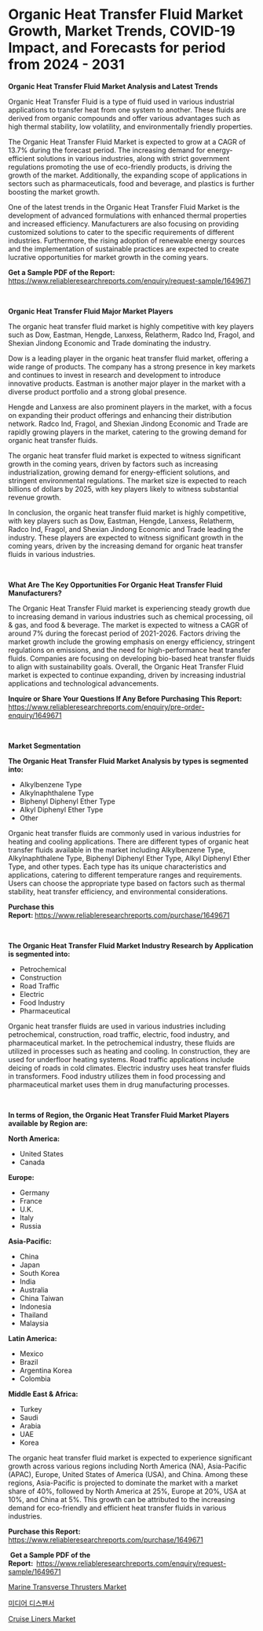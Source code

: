 <p><h1>Organic Heat Transfer Fluid Market Growth, Market Trends, COVID-19 Impact, and Forecasts for period from 2024 - 2031</h1></p><p><strong>Organic Heat Transfer Fluid Market Analysis and Latest Trends</strong></p>
<p><p>Organic Heat Transfer Fluid is a type of fluid used in various industrial applications to transfer heat from one system to another. These fluids are derived from organic compounds and offer various advantages such as high thermal stability, low volatility, and environmentally friendly properties.</p><p>The Organic Heat Transfer Fluid Market is expected to grow at a CAGR of 13.7% during the forecast period. The increasing demand for energy-efficient solutions in various industries, along with strict government regulations promoting the use of eco-friendly products, is driving the growth of the market. Additionally, the expanding scope of applications in sectors such as pharmaceuticals, food and beverage, and plastics is further boosting the market growth.</p><p>One of the latest trends in the Organic Heat Transfer Fluid Market is the development of advanced formulations with enhanced thermal properties and increased efficiency. Manufacturers are also focusing on providing customized solutions to cater to the specific requirements of different industries. Furthermore, the rising adoption of renewable energy sources and the implementation of sustainable practices are expected to create lucrative opportunities for market growth in the coming years.</p></p>
<p><strong>Get a Sample PDF of the Report:&nbsp;</strong> <a href="https://www.reliableresearchreports.com/enquiry/request-sample/1649671">https://www.reliableresearchreports.com/enquiry/request-sample/1649671</a></p>
<p>&nbsp;</p>
<p><strong>Organic Heat Transfer Fluid Major Market Players</strong></p>
<p><p>The organic heat transfer fluid market is highly competitive with key players such as Dow, Eastman, Hengde, Lanxess, Relatherm, Radco Ind, Fragol, and Shexian Jindong Economic and Trade dominating the industry. </p><p>Dow is a leading player in the organic heat transfer fluid market, offering a wide range of products. The company has a strong presence in key markets and continues to invest in research and development to introduce innovative products. Eastman is another major player in the market with a diverse product portfolio and a strong global presence.</p><p>Hengde and Lanxess are also prominent players in the market, with a focus on expanding their product offerings and enhancing their distribution network. Radco Ind, Fragol, and Shexian Jindong Economic and Trade are rapidly growing players in the market, catering to the growing demand for organic heat transfer fluids.</p><p>The organic heat transfer fluid market is expected to witness significant growth in the coming years, driven by factors such as increasing industrialization, growing demand for energy-efficient solutions, and stringent environmental regulations. The market size is expected to reach billions of dollars by 2025, with key players likely to witness substantial revenue growth.</p><p>In conclusion, the organic heat transfer fluid market is highly competitive, with key players such as Dow, Eastman, Hengde, Lanxess, Relatherm, Radco Ind, Fragol, and Shexian Jindong Economic and Trade leading the industry. These players are expected to witness significant growth in the coming years, driven by the increasing demand for organic heat transfer fluids in various industries.</p></p>
<p>&nbsp;</p>
<p><strong>What Are The Key Opportunities For Organic Heat Transfer Fluid Manufacturers?</strong></p>
<p><p>The Organic Heat Transfer Fluid market is experiencing steady growth due to increasing demand in various industries such as chemical processing, oil & gas, and food & beverage. The market is expected to witness a CAGR of around 7% during the forecast period of 2021-2026. Factors driving the market growth include the growing emphasis on energy efficiency, stringent regulations on emissions, and the need for high-performance heat transfer fluids. Companies are focusing on developing bio-based heat transfer fluids to align with sustainability goals. Overall, the Organic Heat Transfer Fluid market is expected to continue expanding, driven by increasing industrial applications and technological advancements.</p></p>
<p><strong>Inquire or Share Your Questions If Any Before Purchasing This Report:</strong> <a href="https://www.reliableresearchreports.com/enquiry/pre-order-enquiry/1649671">https://www.reliableresearchreports.com/enquiry/pre-order-enquiry/1649671</a></p>
<p>&nbsp;</p>
<p><strong>Market Segmentation</strong></p>
<p><strong>The Organic Heat Transfer Fluid Market Analysis by types is segmented into:</strong></p>
<p><ul><li>Alkylbenzene Type</li><li>Alkylnaphthalene Type</li><li>Biphenyl Diphenyl Ether Type</li><li>Alkyl Diphenyl Ether Type</li><li>Other</li></ul></p>
<p><p>Organic heat transfer fluids are commonly used in various industries for heating and cooling applications. There are different types of organic heat transfer fluids available in the market including Alkylbenzene Type, Alkylnaphthalene Type, Biphenyl Diphenyl Ether Type, Alkyl Diphenyl Ether Type, and other types. Each type has its unique characteristics and applications, catering to different temperature ranges and requirements. Users can choose the appropriate type based on factors such as thermal stability, heat transfer efficiency, and environmental considerations.</p></p>
<p><strong>Purchase this Report:&nbsp;</strong><a href="https://www.reliableresearchreports.com/purchase/1649671">https://www.reliableresearchreports.com/purchase/1649671</a></p>
<p>&nbsp;</p>
<p><strong>The Organic Heat Transfer Fluid Market Industry Research by Application is segmented into:</strong></p>
<p><ul><li>Petrochemical</li><li>Construction</li><li>Road Traffic</li><li>Electric</li><li>Food Industry</li><li>Pharmaceutical</li></ul></p>
<p><p>Organic heat transfer fluids are used in various industries including petrochemical, construction, road traffic, electric, food industry, and pharmaceutical market. In the petrochemical industry, these fluids are utilized in processes such as heating and cooling. In construction, they are used for underfloor heating systems. Road traffic applications include deicing of roads in cold climates. Electric industry uses heat transfer fluids in transformers. Food industry utilizes them in food processing and pharmaceutical market uses them in drug manufacturing processes.</p></p>
<p>&nbsp;</p>
<p><strong>In terms of Region, the Organic Heat Transfer Fluid Market Players available by Region are:</strong></p>
<p>
    <p> <strong> North America: </strong>
        <ul>
            <li>United States</li>
            <li>Canada</li>
        </ul>
        </p> 
    <p> <strong> Europe: </strong>
        <ul>
            <li>Germany</li>
            <li>France</li>
            <li>U.K.</li>
            <li>Italy</li>
            <li>Russia</li>
        </ul>
        </p> 
    <p> <strong> Asia-Pacific: </strong>
        <ul>
            <li>China</li>
            <li>Japan</li>
            <li>South Korea</li>
            <li>India</li>
            <li>Australia</li>
            <li>China Taiwan</li>
            <li>Indonesia</li>
            <li>Thailand</li>
            <li>Malaysia</li>
        </ul>
        </p> 
    <p> <strong> Latin America: </strong>
        <ul>
            <li>Mexico</li>
            <li>Brazil</li>
            <li>Argentina Korea</li>
            <li>Colombia</li>
        </ul>
        </p> 
    <p> <strong> Middle East & Africa: </strong>
        <ul>
            <li>Turkey</li>
            <li>Saudi</li>
            <li>Arabia</li>
            <li>UAE</li>
            <li>Korea</li>
        </ul>
    </p>
    </p>
<p><p>The organic heat transfer fluid market is expected to experience significant growth across various regions including North America (NA), Asia-Pacific (APAC), Europe, United States of America (USA), and China. Among these regions, Asia-Pacific is projected to dominate the market with a market share of 40%, followed by North America at 25%, Europe at 20%, USA at 10%, and China at 5%. This growth can be attributed to the increasing demand for eco-friendly and efficient heat transfer fluids in various industries.</p></p>
<p><strong>Purchase this Report: </strong><a href="https://www.reliableresearchreports.com/purchase/1649671">https://www.reliableresearchreports.com/purchase/1649671</a></p>
<p>&nbsp;<strong>Get a Sample PDF of the Report:&nbsp;&nbsp;</strong><a href="https://www.reliableresearchreports.com/enquiry/request-sample/1649671">https://www.reliableresearchreports.com/enquiry/request-sample/1649671</a></p>
<p><strong></strong></p>
<p><p><a href="https://view.publitas.com/reportprime-1/marine-transverse-thrusters-market-with-the-goal-of-estimating-the-market-size-and-future-growth-potential-of-various-market-segments-based-on-component-applications-end-user-and-region/">Marine Transverse Thrusters Market</a></p><p><a href="https://medium.com/@marcpascual04/%EB%AF%B8%EB%94%94%EC%96%B4-%EB%94%94%EC%8A%A4%ED%8E%9C%EC%84%9C-%EC%8B%9C%EC%9E%A5-%ED%86%B5%EC%B0%B0-%EC%8B%9C%EC%9E%A5-%EB%8F%99%ED%96%A5-%EC%84%B1%EC%9E%A5-2024%EB%85%84%EB%B6%80%ED%84%B0-2031%EB%85%84%EA%B9%8C%EC%A7%80-%EC%98%88%EC%B8%A1%EB%90%9C-%EA%B2%83-be2b9ef2fe83">미디어 디스펜서</a></p><p><a href="https://view.publitas.com/reportprime-1/global-cruise-liners-market-size-and-market-trends-insights-and-projections-from-2023-to-2030/">Cruise Liners Market</a></p></p>